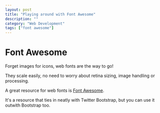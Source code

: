 ```yaml
---
layout: post
title: "Playing around with Font Awesome"
description: ""
category: "Web Development"
tags: ["font awesome"]
---
```


# Font Awesome

Forget images for icons, web fonts are the way to go!

They scale easily, no need to worry about retina sizing, image handling or processing.

A great resource for web fonts is [Font Awesome](http://fortawesome.github.io/Font-Awesome/).

It's a resource that ties in neatly with Twitter Bootstrap, but you can use it outwith Bootstrap too.